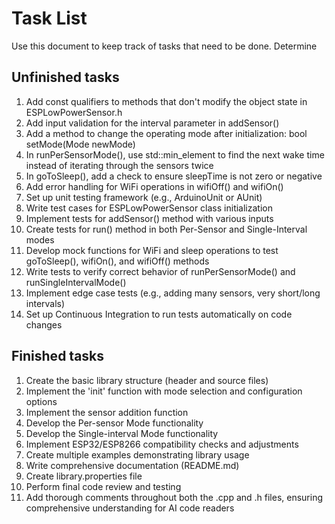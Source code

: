 # Task List
Use this document to keep track of tasks that need to be done. Determine 

## Unfinished tasks
1. Add const qualifiers to methods that don't modify the object state in ESPLowPowerSensor.h
2. Add input validation for the interval parameter in addSensor()
3. Add a method to change the operating mode after initialization: bool setMode(Mode newMode)
4. In runPerSensorMode(), use std::min_element to find the next wake time instead of iterating through the sensors twice
5. In goToSleep(), add a check to ensure sleepTime is not zero or negative
6. Add error handling for WiFi operations in wifiOff() and wifiOn()
7. Set up unit testing framework (e.g., ArduinoUnit or AUnit)
8. Write test cases for ESPLowPowerSensor class initialization
9. Implement tests for addSensor() method with various inputs
10. Create tests for run() method in both Per-Sensor and Single-Interval modes
11. Develop mock functions for WiFi and sleep operations to test goToSleep(), wifiOn(), and wifiOff() methods
12. Write tests to verify correct behavior of runPerSensorMode() and runSingleIntervalMode()
13. Implement edge case tests (e.g., adding many sensors, very short/long intervals)
14. Set up Continuous Integration to run tests automatically on code changes

## Finished tasks
1. Create the basic library structure (header and source files)
2. Implement the 'init' function with mode selection and configuration options
3. Implement the sensor addition function
4. Develop the Per-sensor Mode functionality
5. Develop the Single-interval Mode functionality
6. Implement ESP32/ESP8266 compatibility checks and adjustments
7. Create multiple examples demonstrating library usage
8. Write comprehensive documentation (README.md)
9. Create library.properties file
10. Perform final code review and testing
11. Add thorough comments throughout both the .cpp and .h files, ensuring comprehensive understanding for AI code readers
